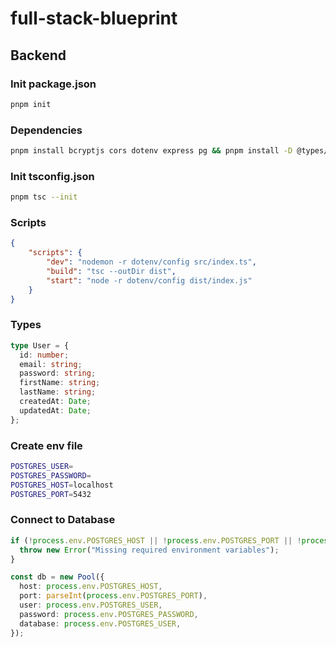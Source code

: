 # full-stack-blueprint

## Backend

### Init package.json

```bash
pnpm init
```

### Dependencies

```bash
pnpm install bcryptjs cors dotenv express pg && pnpm install -D @types/bcryptjs @types/cors @types/express @types/pg nodemon ts-node typescript

```

### Init tsconfig.json

```bash
pnpm tsc --init
```

### Scripts

```json
{
    "scripts": {
        "dev": "nodemon -r dotenv/config src/index.ts",
        "build": "tsc --outDir dist",
        "start": "node -r dotenv/config dist/index.js"
    }
}
```

### Types

```typescript
type User = {
  id: number;
  email: string;
  password: string;
  firstName: string;
  lastName: string;
  createdAt: Date;
  updatedAt: Date;
};

```

### Create env file

```bash
POSTGRES_USER=
POSTGRES_PASSWORD=
POSTGRES_HOST=localhost
POSTGRES_PORT=5432
```

### Connect to Database

```typescript
if (!process.env.POSTGRES_HOST || !process.env.POSTGRES_PORT || !process.env.POSTGRES_USER || !process.env.POSTGRES_PASSWORD) {
  throw new Error("Missing required environment variables");
}

const db = new Pool({
  host: process.env.POSTGRES_HOST,
  port: parseInt(process.env.POSTGRES_PORT),
  user: process.env.POSTGRES_USER,
  password: process.env.POSTGRES_PASSWORD,
  database: process.env.POSTGRES_USER,
});
```
